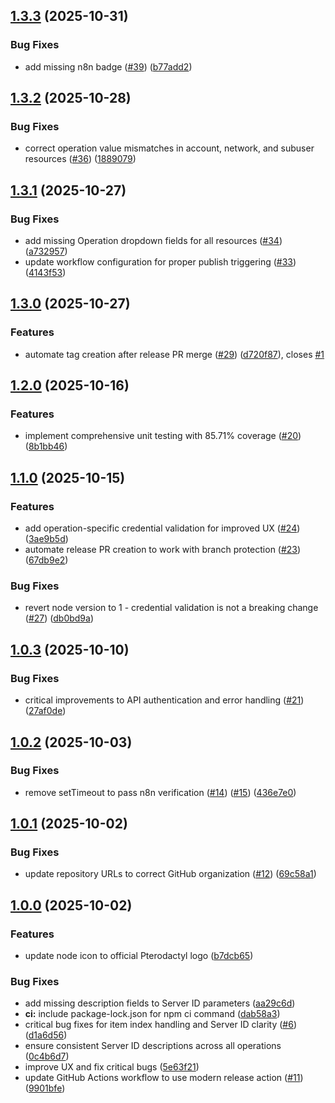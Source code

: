 ## [1.3.3](https://github.com/goevexx/pterodactyl-api-node/compare/v1.3.2...v1.3.3) (2025-10-31)


### Bug Fixes

* add missing n8n badge ([#39](https://github.com/goevexx/pterodactyl-api-node/issues/39)) ([b77add2](https://github.com/goevexx/pterodactyl-api-node/commit/b77add2e5a26177c9d1fc32ea88bed4b9aeb6c34))

## [1.3.2](https://github.com/goevexx/pterodactyl-api-node/compare/v1.3.1...v1.3.2) (2025-10-28)


### Bug Fixes

* correct operation value mismatches in account, network, and subuser resources ([#36](https://github.com/goevexx/pterodactyl-api-node/issues/36)) ([1889079](https://github.com/goevexx/pterodactyl-api-node/commit/188907913c67821d4fcc1856604abe48e446fbcd))

## [1.3.1](https://github.com/goevexx/pterodactyl-api-node/compare/v1.3.0...v1.3.1) (2025-10-27)


### Bug Fixes

* add missing Operation dropdown fields for all resources ([#34](https://github.com/goevexx/pterodactyl-api-node/issues/34)) ([a732957](https://github.com/goevexx/pterodactyl-api-node/commit/a732957b7637350d7d333641c37dde151e647e73))
* update workflow configuration for proper publish triggering ([#33](https://github.com/goevexx/pterodactyl-api-node/issues/33)) ([4143f53](https://github.com/goevexx/pterodactyl-api-node/commit/4143f5329a5c939a5f323e9289af22b79db3f61f))

## [1.3.0](https://github.com/goevexx/pterodactyl-api-node/compare/v1.2.0...v1.3.0) (2025-10-27)


### Features

* automate tag creation after release PR merge ([#29](https://github.com/goevexx/pterodactyl-api-node/issues/29)) ([d720f87](https://github.com/goevexx/pterodactyl-api-node/commit/d720f87a04e4c1dcf922eced4bf6d0fa79d6f32b)), closes [#1](https://github.com/goevexx/pterodactyl-api-node/issues/1)

## [1.2.0](https://github.com/goevexx/pterodactyl-api-node/compare/v1.1.0...v1.2.0) (2025-10-16)


### Features

* implement comprehensive unit testing with 85.71% coverage ([#20](https://github.com/goevexx/pterodactyl-api-node/issues/20)) ([8b1bb46](https://github.com/goevexx/pterodactyl-api-node/commit/8b1bb463c9762e74d5150cfe10deb64cc42ca6b5))

## [1.1.0](https://github.com/goevexx/pterodactyl-api-node/compare/v1.0.3...v1.1.0) (2025-10-15)


### Features

* add operation-specific credential validation for improved UX ([#24](https://github.com/goevexx/pterodactyl-api-node/issues/24)) ([3ae9b5d](https://github.com/goevexx/pterodactyl-api-node/commit/3ae9b5df78d4e85f0d95b52d47118f9835f1c7d0))
* automate release PR creation to work with branch protection ([#23](https://github.com/goevexx/pterodactyl-api-node/issues/23)) ([67db9e2](https://github.com/goevexx/pterodactyl-api-node/commit/67db9e236a0ee68943ec05a620cab97528c29efd))


### Bug Fixes

* revert node version to 1 - credential validation is not a breaking change ([#27](https://github.com/goevexx/pterodactyl-api-node/issues/27)) ([db0bd9a](https://github.com/goevexx/pterodactyl-api-node/commit/db0bd9aa52df07631d53e466c1f16ed0d9350b7e))

## [1.0.3](https://github.com/goevexx/pterodactyl-api-node/compare/v1.0.2...v1.0.3) (2025-10-10)


### Bug Fixes

* critical improvements to API authentication and error handling ([#21](https://github.com/goevexx/pterodactyl-api-node/issues/21)) ([27af0de](https://github.com/goevexx/pterodactyl-api-node/commit/27af0defbedd3cd63ef1dd8ae733c91421068e5d))

## [1.0.2](https://github.com/goevexx/pterodactyl-api-node/compare/v1.0.1...v1.0.2) (2025-10-03)


### Bug Fixes

* remove setTimeout to pass n8n verification ([#14](https://github.com/goevexx/pterodactyl-api-node/issues/14)) ([#15](https://github.com/goevexx/pterodactyl-api-node/issues/15)) ([436e7e0](https://github.com/goevexx/pterodactyl-api-node/commit/436e7e058ca48e8c0f2ab66fd3f97726b2d9fdb6))

## [1.0.1](https://github.com/goevexx/pterodactyl-api-node/compare/v1.0.0...v1.0.1) (2025-10-02)


### Bug Fixes

* update repository URLs to correct GitHub organization ([#12](https://github.com/goevexx/pterodactyl-api-node/issues/12)) ([69c58a1](https://github.com/goevexx/pterodactyl-api-node/commit/69c58a19639f2bce5a17b9e3050d421dfb9b2b6f))

## [1.0.0](https://github.com/goevexx/pterodactyl-api-node/compare/b7dcb656a460331330815a4194a38a295fcf5b63...v1.0.0) (2025-10-02)


### Features

* update node icon to official Pterodactyl logo ([b7dcb65](https://github.com/goevexx/pterodactyl-api-node/commit/b7dcb656a460331330815a4194a38a295fcf5b63))


### Bug Fixes

* add missing description fields to Server ID parameters ([aa29c6d](https://github.com/goevexx/pterodactyl-api-node/commit/aa29c6d06ca0b3fb49f689aaac46258dc3cbf159))
* **ci:** include package-lock.json for npm ci command ([dab58a3](https://github.com/goevexx/pterodactyl-api-node/commit/dab58a3c781350fbb05758ee0d237578de8c10be))
* critical bug fixes for item index handling and Server ID clarity ([#6](https://github.com/goevexx/pterodactyl-api-node/issues/6)) ([d1a6d56](https://github.com/goevexx/pterodactyl-api-node/commit/d1a6d5641067227e2fe5bfbceed777e5c75204b3))
* ensure consistent Server ID descriptions across all operations ([0c4b6d7](https://github.com/goevexx/pterodactyl-api-node/commit/0c4b6d778cd7c79ed68fa084a7af7b654abee4db))
* improve UX and fix critical bugs ([5e63f21](https://github.com/goevexx/pterodactyl-api-node/commit/5e63f21d4cc40cf0122d23de9998b32b1db11b30))
* update GitHub Actions workflow to use modern release action ([#11](https://github.com/goevexx/pterodactyl-api-node/issues/11)) ([9901bfe](https://github.com/goevexx/pterodactyl-api-node/commit/9901bfeadcaa4ad186591edd563a8fe6330c6769))

